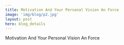 ```yaml
---
title: Motivation And Your Personal Vision An Force
image: 'img/blog/p2.jpg'
layout: post
hero: blog_details
---
```


Motivation And Your Personal Vision An Force